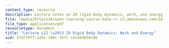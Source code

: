 ```yaml
---
content_type: resource
description: Lecture notes on 2D rigid body dynamics, work, and energy.
file: /media/https%3A/open-learning-course-data-rc.s3.amazonaws.com/16-07-dynamics-fall-2009/57d779ffa29c1b0c7b7ccdcebd050c86_MIT16_07F09_Lec22.pdf
file_type: application/pdf
resourcetype: Document
title: "Lecture L22 \u2013 2D Rigid Body Dynamics: Work and Energy"
uid: 57d779ff-a29c-1b0c-7b7c-cdcebd050c86
---
```

